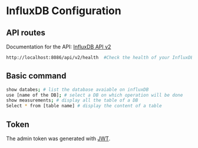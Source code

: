 # InfluxDB Configuration 

## API routes
Documentation for the API: [InfluxDB API v2](https://docs.influxdata.com/influxdb/v2.0/api/#operation/GetHealth)
``` bash
http://localhost:8086/api/v2/health  #Check the health of your InfluxDB instance
```

## Basic command
``` bash
show databes; # list the database avaiable on influxDB
use [name of the DB]; # select a DB on which operation will be done
show measurements; # display all the table of a DB
Select * from [table name] # display the content of a table
```

## Token

The admin token was generated with [JWT](https://jwt.io/).